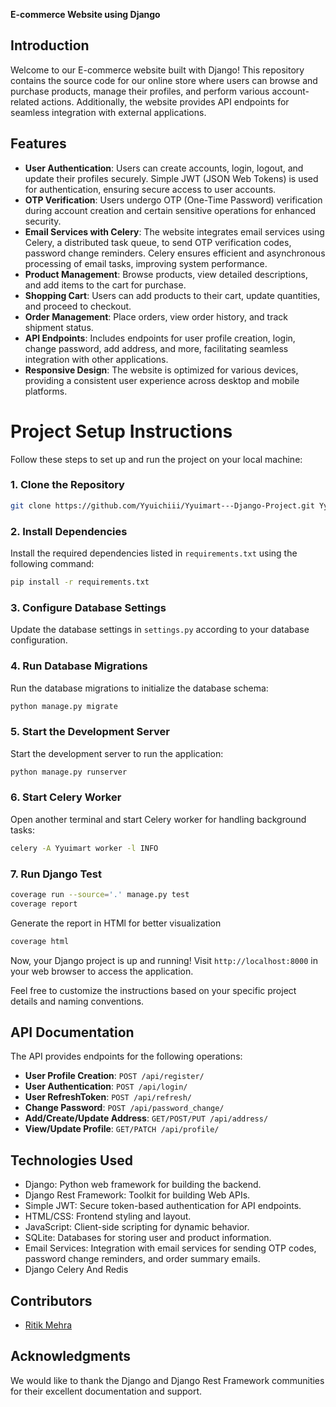 **E-commerce Website using Django**

## Introduction
Welcome to our E-commerce website built with Django! This repository contains the source code for our online store where users can browse and purchase products, manage their profiles, and perform various account-related actions. Additionally, the website provides API endpoints for seamless integration with external applications.

## Features
- **User Authentication**: Users can create accounts, login, logout, and update their profiles securely. Simple JWT (JSON Web Tokens) is used for authentication, ensuring secure access to user accounts.
- **OTP Verification**: Users undergo OTP (One-Time Password) verification during account creation and certain sensitive operations for enhanced security.
- **Email Services with Celery**: The website integrates email services using Celery, a distributed task queue, to send OTP verification codes, password change reminders. Celery ensures efficient and asynchronous processing of email tasks, improving system performance.
- **Product Management**: Browse products, view detailed descriptions, and add items to the cart for purchase.
- **Shopping Cart**: Users can add products to their cart, update quantities, and proceed to checkout.
- **Order Management**: Place orders, view order history, and track shipment status.
- **API Endpoints**: Includes endpoints for user profile creation, login, change password, add address, and more, facilitating seamless integration with other applications.
- **Responsive Design**: The website is optimized for various devices, providing a consistent user experience across desktop and mobile platforms.



# Project Setup Instructions

Follow these steps to set up and run the project on your local machine:

### 1. Clone the Repository

```bash
git clone https://github.com/Yyuichiii/Yyuimart---Django-Project.git Yyuimart
```

### 2. Install Dependencies

Install the required dependencies listed in `requirements.txt` using the following command:

```bash
pip install -r requirements.txt
```

### 3. Configure Database Settings

Update the database settings in `settings.py` according to your database configuration.

### 4. Run Database Migrations

Run the database migrations to initialize the database schema:

```bash
python manage.py migrate
```

### 5. Start the Development Server

Start the development server to run the application:

```bash
python manage.py runserver
```

### 6. Start Celery Worker

Open another terminal and start Celery worker for handling background tasks:

```bash
celery -A Yyuimart worker -l INFO
```
### 7. Run Django Test

```bash
coverage run --source='.' manage.py test 
coverage report
```
Generate the report in HTMl for better visualization
```bash
coverage html
```
Now, your Django project is up and running! Visit `http://localhost:8000` in your web browser to access the application.

Feel free to customize the instructions based on your specific project details and naming conventions.


## API Documentation
The API provides endpoints for the following operations:
- **User Profile Creation**: `POST /api/register/`
- **User Authentication**: `POST /api/login/`
- **User RefreshToken**: `POST /api/refresh/`
- **Change Password**: `POST /api/password_change/`
- **Add/Create/Update Address**: `GET/POST/PUT /api/address/`
- **View/Update Profile**: `GET/PATCH /api/profile/`

## Technologies Used
- Django: Python web framework for building the backend.
- Django Rest Framework: Toolkit for building Web APIs.
- Simple JWT: Secure token-based authentication for API endpoints.
- HTML/CSS: Frontend styling and layout.
- JavaScript: Client-side scripting for dynamic behavior.
- SQLite: Databases for storing user and product information.
- Email Services: Integration with email services for sending OTP codes, password change reminders, and order summary emails.
- Django Celery And Redis

## Contributors
- [Ritik Mehra](https://github.com/Yyuichiii)

## Acknowledgments
We would like to thank the Django and Django Rest Framework communities for their excellent documentation and support.
